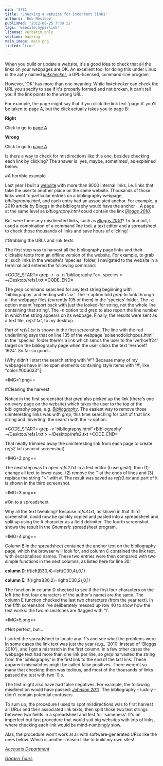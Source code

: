 ```yaml
---
nid: '3781'
title: 'Checking a website for incorrect links'
authors: 'Bob Mesibov'
published: '2012-06-25 7:08:22'
tags: 'website,hyperlink'
license: verbatim_only
section: hacking
main_image: main.png
listed: 'true'

---
```

When you build or update a website, it's a good idea to check that all the links on your webpages are OK. An excellent tool for doing this under Linux is the aptly named [_linkchecker_](http://linkchecker.sourceforge.net/index.html), a GPL-licensed, command-line program.

However, 'OK' has more than one meaning. While _linkchecker_ can check the URL you specify to see if it's properly formed and not broken, it can't tell you if the link points to the wrong URL.

<!--break-->

For example, the page might say that if you click the link text 'page A' you'll be taken to page A, but the click actually takes you to page B: 

__Right__ 

Click to go to <a href= "http://www.something.org/pageA.html" >page A</a>

__Wrong__ 

Click to go to <a href= "http://www.something.org/pageB.html" >page A</a>

Is there a way to check for misdirections like this one, besides checking each link by clicking? The answer is 'yes, maybe, sometimes', as explained below.

#A horrible example

Last year I built a [website](http://www.polydesmida.info/millipedesofaustralia/) with more than 9000 internal links, i.e. links that take the user to another place on the same website. Thousands of those links went to particular entries on a bibliography webpage, _bibliography.html_, and each entry had an associated anchor. For example, a 2010 article by Bloggs in the bibliography would have the anchor _<a name="bloggs10">&nbsp;</a>_. A page at the same level as _bibiography.html_ could contain the link _<a href="bibliography.html#bloggs10">Bloggs 2010</a>_.

But were there any misdirected links, such as _<a href="bibliography.html#smith08">Bloggs 2010</a>_? To find out, I used a combination of a command line tool, a text editor and a spreadsheet to check those thousands of links and save hours of clicking!

#Grabbing the URLs and link texts

The first step was to harvest all the bibliography page links and their clickable texts from an offline version of the website. For example, to grab all such links in the website's 'species' folder, I navigated to the website in a terminal and entered the following command:

=CODE_START=
grep -r -o -n 'bibliography.*a>' species > ~/Desktop/refs1.txt
=CODE_END=

The _grep_ command searched for any text string beginning with 'bibliography' and ending with 'a>'. The _-r_ option told _grep_ to look through all the webpage files (currently 105 of them) in the 'species' folder. The _-o_ option meant 'report back with just the looked-for string, not the whole line containing that string'. The _-n_ option told _grep_ to also report the line number in which the string appears on its webpage. Finally, the results were sent as a text file, _refs1.txt_, to my desktop.

Part of _refs1.txt_ is shown in the first screenshot. The line with the red underlining says that on line 135 of the webpage 'solaenodolichopus.html' in the 'species' folder there's a link which sends the user to the 'verhoeff24' target on the bibliography page when the user clicks the text 'Verhoeff 1924'. So far so good...

[Why didn't I start the search string with '#'? Because many of my webpages have inline span elements containing style items with '#', like "color:#006633".]

=IMG=1.png==

#Cleaning the harvest

Notice in the first screenshot that _grep_ also picked up the link (there's one on every page on the website) which takes the user to the top of the bibliography page, e.g. _<a href="bibliography.html">Bibliography</a>_. The easiest way to remove those uninteresting links was with _grep_, this time searching for part of that link string and 'inverting' the search with the _-v_ option:

=CODE_START=
grep -v 'bibliography.html">Bibliography' ~/Desktop/refs1.txt > ~/Desktop/refs2.txt
=CODE_END=

That neatly trimmed away the uninteresting link from each page to create _refs2.txt_ (second screenshot).

=IMG=2.png==

The next step was to open _refs2.txt_ in a text editor (I use _gedit_), then (1) change all text to lower case, (2) remove the '</a>' at the ends of lines and (3) replace the string _">"_ with _#_. The result was saved as _refs3.txt_ and part of it is shown in the third screenshot.

=IMG=3.png==

#On to a spreadsheet

Why all the text tweaking? Because _refs3.txt_, as shown in that third screenshot, could now be quickly copied and pasted into a spreadsheet and split up using the _#_ character as a field delimiter. The fourth screenshot shows the result in the _Gnumeric_ spreadsheet program.

=IMG=4.png==

Column B in the spreadsheet contained the anchor text on the bibliography page, which the browser will look for, and column C contained the link text, with decapitalised names. These two entries were then compared with two simple functions in the next columns, as listed here for line 30:

__column D__: if(left(B30,4)=left(C30,4),0,1)

__column E__: if(right(B30,2)=right(C30,2),0,1)

The function in column D checked to see if the first four characters on the left (the first four characters of the author's name) are the same. The column E function checked the last two characters (from the year text). In the fifth screenshot I've deliberately messed up row 40 to show how the test works: the two mismatches are flagged with '1'.

=IMG=5.png==

#Not perfect, but...

I sorted the spreadsheet to locate any '1's and see what the problems were. In some cases the link text was just the year (e.g., '2010' instead of 'Bloggs 2010'), and I got a mismatch in the first column. In a few other cases the webpage text had more than one link per line, so _grep_ harvested the string from the 'bibliography' in the first link to the end of the last link. These apparent mismatches might be called false positives. There weren't  so many that checking them was tedious, and most of the thousands of links passed the test with two '0's.

The test might also have had false negatives. For example, the following misdirection would have passed: _<a href="bibliography.html#johnston1911">Johnson 2011</a>_. The bibliography – luckily – didn't contain potential confusers.

To sum up, the procedure I used to spot misdirections was to first harvest all URLs and their associated link texts, then split those two text strings between two fields in a spreadsheet and test for 'sameness'. It's an imperfect but fast procedure that would suit big websites with lots of links, where checking each link would be mind-numbingly slow.

Alas, the procedure won't work at all with software-generated URLs like the ones below. Which is another reason I like to build my own sites!

_<a href="/?articleID=683">Accounts Department</a>_

_<a href="../ThemeNodes/DXEFRjhS-134795362cu?open">Garden Tours</a>_